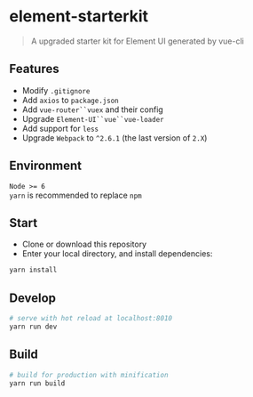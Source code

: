 # element-starterkit

> A upgraded starter kit for Element UI generated by vue-cli 

## Features

 - Modify `.gitignore`  
 - Add `axios` to `package.json`  
 - Add `vue-router``vuex` and their config  
 - Upgrade `Element-UI``vue``vue-loader`  
 - Add support for `less`  
 - Upgrade `Webpack` to `^2.6.1` (the last version of `2.X`)

## Environment

 `Node >= 6`  
 `yarn` is recommended to replace `npm`  

## Start

 - Clone or download this repository
 - Enter your local directory, and install dependencies:

``` bash
yarn install
```

## Develop

``` bash
# serve with hot reload at localhost:8010
yarn run dev
```

## Build

``` bash
# build for production with minification
yarn run build
```
